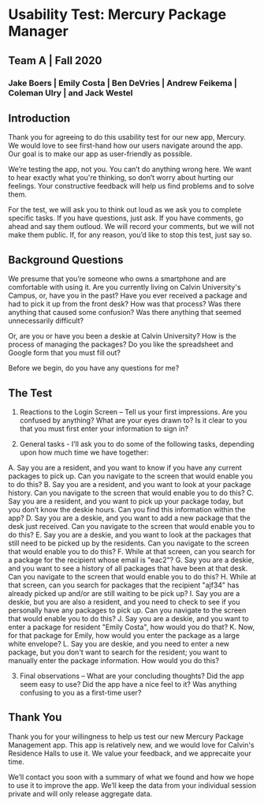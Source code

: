 # Usability Test: Mercury Package Manager
## Team A | Fall 2020
### Jake Boers | Emily Costa | Ben DeVries | Andrew Feikema | Coleman Ulry | and Jack Westel

## Introduction
Thank you for agreeing to do this usability test for our new app, Mercury. We would love to see first-hand how our users navigate around the app. Our goal is to make our app as user-friendly as possible.

We’re testing the app, not you. You can’t do anything wrong here. We want to hear exactly what you're thinking, so don’t worry about hurting our feelings. Your constructive feedback will help us find problems and to solve them.

For the test, we will ask you to think out loud as we ask you to complete specific tasks. If you have questions, just ask. If you have comments, go ahead and say them outloud. We will record your comments, but we will not make them public. If, for any reason, you’d like to stop this test, just say so.

## Background Questions
We presume that you’re someone who owns a smartphone and are comfortable with using it. Are you currently living on Calvin University's Campus, or, have you in the past? Have you ever received a package and had to pick it up from the front desk? How was that process? Was there anything that caused some confusion? Was there anything that seemed unnecessarily difficult?

Or, are you or have you been a deskie at Calvin University? How is the process of managing the packages? Do you like the spreadsheet and Google form that you must fill out?

Before we begin, do you have any questions for me?

## The Test
1. Reactions to the Login Screen – Tell us your first impressions. Are you confused by anything? What are your eyes drawn to? Is it clear to you that you must first enter your information to sign in?

2. General tasks - I’ll ask you to do some of the following tasks, depending upon how much time we have together:

  A. Say you are a resident, and you want to know if you have any current packages to pick up. Can you navigate to the screen that would enable you to do this?
  B. Say you are a resident, and you want to look at your package history. Can you navigate to the screen that would enable you to do this?
  C. Say you are a resident, and you want to pick up your package today, but you don’t know the deskie hours. Can you find this information within the app?
  D. Say you are a deskie, and you want to add a new package that the desk just received. Can you navigate to the screen that would enable you to do this?
  E. Say you are a deskie, and you want to look at the packages that still need to be picked up by the residents. Can you navigate to the screen that would enable you to do this?
  F. While at that screen, can you search for a package for the recipient whose email is "eac2"?
  G. Say you are a deskie, and you want to see a history of all packages that have been at that desk. Can you navigate to the screen that would enable you to do this?
  H. While at that screen, can you search for packages that the recipient "ajf34" has already picked up and/or are still waiting to be pick up?
  I. Say you are a deskie, but you are also a resident, and you need to check to see if you personally have any packages to pick up. Can you navigate to the screen that would enable you to do this?
  J. Say you are a deskie, and you want to enter a package for resident "Emily Costa", how would you do that?
  K. Now, for that package for Emily, how would you enter the package as a large white envelope?
  L. Say you are deskie, and you need to enter a new package, but you don't want to search for the resident; you want to manually enter the package information. How would you do this?

3. Final observations – What are your concluding thoughts? Did the app seem easy to use? Did the app have a nice feel to it? Was anything confusing to you as a first-time user?

## Thank You
Thank you for your willingness to help us test our new Mercury Package Management app. This app is relatively new, and we would love for Calvin's Residence Halls to use it. We value your feedback, and we apprecaite your time.

We’ll contact you soon with a summary of what we found and how we hope to use it to improve the app. We’ll keep the data from your individual session private and will only release aggregate data.
